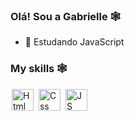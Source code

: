 ### Olá! Sou a Gabrielle 🕸️

- 🌱 Estudando JavaScript

### My skills 🕸️

<img src="https://cdn.jsdelivr.net/gh/devicons/devicon/icons/html5/html5-original.svg" alt="Html" width="35" heigth="40" style="max-width:100%; margin: 0 2px;"></img>
<img src="https://cdn.jsdelivr.net/gh/devicons/devicon/icons/css3/css3-original.svg" alt="Css" width="35" heigth="40" style="max-width:100%; margin: 0 2px;"></img>
<img src="https://cdn.jsdelivr.net/gh/devicons/devicon/icons/javascript/javascript-original.svg" alt="JS" width="35" heigth="40" style="max-width:100%; margin: 0 2px;"></img>

